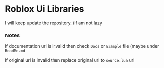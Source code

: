 # Roblox Ui Libraries
I will keep update the repository. (if am not lazy
### Notes
If documentation url is invalid then check `Docs` or `Example` file (maybe under `ReadMe.md`

If original url is invalid then replace original url to `source.lua` url
